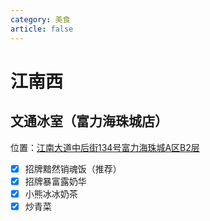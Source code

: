 ```yaml
---
category: 美食
article: false
---
```


# 江南西

## 文通冰室（富力海珠城店）

<span class="icon iconfont icon-locate"></span> 位置：<a href="https://ditu.amap.com/place/B0FFLPKFJS" target="_blank">江南大道中后街134号富力海珠城A区B2层</a>

- [x] 招牌黯然销魂饭（推荐）
- [x] 招牌暴富露奶华
- [x] 小熊冰冰奶茶
- [x] 炒青菜